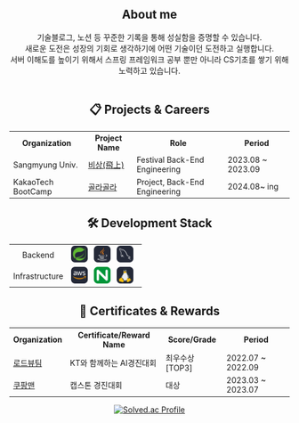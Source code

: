 <div align="center">
  <h2>About me</h2>
  기술블로그, 노션 등 꾸준한 기록을 통해 성실함을 증명할 수 있습니다.<br/>
  새로운 도전은 성장의 기회로 생각하기에 어떤 기술이던 도전하고 실행합니다.<br/>
  서버 이해도를 높이기 위해서 스프링 프레임워크 공부 뿐만 아니라 CS기초를 쌓기 위해 노력하고 있습니다.<br/><br/>
</div>

<div align="center">
    <h2>📋 Projects & Careers</h2>
  <table>
    <tr>
      <th>Organization</th>
      <th>Project Name</th>
      <th>Role</th>
      <th>Period</th>
    </tr>
    <tr>
      <td>Sangmyung Univ.</td>
      <td><a href="https://codewizard.tistory.com/28">비상(飛上)</a></td>
      <td>Festival Back-End Engineering</td>
      <td>2023.08 ~ 2023.09</td>
    </tr>
    <tr>
      <td>KakaoTech BootCamp</td>
      <td><a href="https://github.com/Kakaotech-18-Ecommerce">골라골라</a></td>
      <td>Project, Back-End Engineering</td>
      <td>2024.08~ ing</td>
    </tr>
  </table>
</div>

<div align="center">
  <h2>🛠 Development Stack</h2>
  <table>
    <tr>
      <td align="center">Backend</td>
      <td>
        <div>
          <img alt="SpringBoot" width="30px" src="https://raw.githubusercontent.com/zzangjyj0818/Github_User_Content/250d0ac27c7cfd8418823d26a74822e206f28d13/Spring-Dark.svg" />
          &nbsp;
          <img alt="Java" width="30px" src="https://raw.githubusercontent.com/zzangjyj0818/Github_User_Content/250d0ac27c7cfd8418823d26a74822e206f28d13/Java-Dark.svg" />
          &nbsp;
          <img alt="MySQL" width="30px" src="https://raw.githubusercontent.com/zzangjyj0818/Github_User_Content/250d0ac27c7cfd8418823d26a74822e206f28d13/MySQL-Dark.svg" />
          &nbsp;
          <br/>
        </div>
      </td>
    </tr>
    <tr>
      <td align="center">Infrastructure</td>
      <td>
          <div>
            <img alt="AWS" width="30px" src="https://raw.githubusercontent.com/zzangjyj0818/Github_User_Content/250d0ac27c7cfd8418823d26a74822e206f28d13/AWS-Dark.svg" />
            &nbsp;
            <img alt="Nginx" width="30px" src="https://raw.githubusercontent.com/zzangjyj0818/Github_User_Content/250d0ac27c7cfd8418823d26a74822e206f28d13/Nginx.svg" />
            &nbsp;
            <img alt="Linux" width="30px" src="https://raw.githubusercontent.com/zzangjyj0818/Github_User_Content/250d0ac27c7cfd8418823d26a74822e206f28d13/Linux-Dark.svg" />
            &nbsp;
            <br/>
        </div>
      </td>
    </tr>

    

    
  </table>
</div>


<div align="center">
  <h2>🏅 Certificates & Rewards</h2>
  <table>
    <tr>
      <th>Organization</th>
      <th>Certificate/Reward Name</th>
      <th>Score/Grade</th>
      <th>Period</th>
    </tr>
    <tr>
      <td><a href="https://github.com/softwareyong/kt_al_road_facility_maintenance">로드뷰팀</a></td>
      <td>KT와 함께하는 AI경진대회</td>
      <td>최우수상[TOP3]</td>
      <td>2022.07 ~ 2022.09</td>
    </tr>
    <tr>
      <td><a href="https://github.com/softwareyong/Capstone-Design">쿠팡맨</a></td>
      <td>캡스톤 경진대회</td>
      <td>대상</td>
      <td>2023.03 ~  2023.07</td>
    </tr>
  </table>
</div>

<div align="center">
  
  [![Solved.ac Profile](http://mazassumnida.wtf/api/v2/generate_badge?boj=lyw0324)](https://solved.ac/lyw0324/)
 </div>
 
